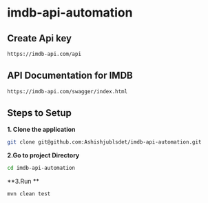 # imdb-api-automation

## Create Api key
```bash
https://imdb-api.com/api 
```
## API Documentation for IMDB 
```bash
https://imdb-api.com/swagger/index.html
```

## Steps to Setup

**1. Clone the application**
```bash
git clone git@github.com:Ashishjublsdet/imdb-api-automation.git 
```
**2.Go to project Directory**
```bash
cd imdb-api-automation
```
**3.Run **
```bash
mvn clean test
```
